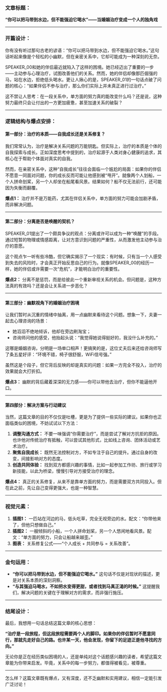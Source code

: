 ### 文章标题：  
**“你可以把马带到水边，但不能强迫它喝水”——当婚姻治疗变成一个人的独角戏**

---

### 开篇设计：  
你有没有听过那句古老的谚语：“你可以把马带到水边，但不能强迫它喝水。”这句话听起来像是个轻松的小幽默，但在亲密关系中，它却可能成为一种深刻的无奈。  

SPEAKER_00和她的伴侣最近就陷入了这样的困境。她已经迈出了重要的一步——主动参与心理治疗，试图改善他们的关系。然而，她的伴侣却像那匹倔强的马，站在水边，拒绝低头喝水。更让人揪心的是，SPEAKER_01的一句话点破了问题的核心：“如果伴侣不参与治疗，那么你们实际上并未真正进行过治疗。”  

这不禁让人思考：在一段关系中，单方面的努力真的能改变什么吗？还是说，这种努力最终只会让付出的一方更加疲惫，甚至加速关系的破裂？

---

### 逻辑结构与爆点安排：  

#### **第一部分：治疗的本质——自我成长还是关系修复？**  
我们常常认为，治疗是解决关系问题的万能钥匙。但实际上，治疗的本质是个体的自我探索与成长。正如深度思考中提到的，治疗起源于人类对身心健康的追求，其核心在于帮助个体面对真实的自我。  

然而，在亲密关系中，这种“自我成长”往往会面临一个尴尬的局面：如果你的伴侣不愿意一同面对问题，你的成长反而可能让他感到被“甩开”。就像两个人划船，一个人拼命划桨，另一个人却坐在船尾看风景。结果如何？船不仅无法前行，还可能因为失衡而翻覆。  

**爆点1：** 治疗并不是万能药，尤其在伴侣关系中，单方面的努力可能会加剧矛盾，而非解决问题。

---

#### **第二部分：分离是否是唤醒的契机？**  
SPEAKER_01提出了一个颇具争议的观点：分离或许可以成为一种“唤醒”的手段。通过短暂的物理或情感距离，让对方意识到问题的严重性，从而激发他主动参与治疗的意愿。  

这个观点乍一听有些冷酷，但它确实揭示了一个现实：有时候，只有当一个人感受到失去的风险时，才会真正开始反思自己的行为。就像SPEAKER_00的经历一样，她的伴侣或许需要一次“危机”，才能明白治疗的重要性。  

**爆点2：** 分离不是惩罚，而是给彼此一个重新审视关系的机会。但问题是，这种方法真的有效吗？还是会让关系进一步恶化？

---

#### **第三部分：幽默视角下的婚姻治疗困境**  
让我们暂时从沉重的情绪中抽离，用一点幽默来看待这个问题。想象一下，夫妻一起去心理咨询的场景：  

- 她滔滔不绝地倾诉，他却在旁边刷淘宝；  
- 咨询师问他的感受，他抬起头说：“我觉得她说得挺好的，我没什么补充的。”  

这哪是婚姻咨询，分明是一场单口相声！更搞笑的是，这位丈夫后来还给咨询师写了条五星好评：“环境不错，椅子很舒服，WiFi信号强。”  

虽然这是个段子，但它背后反映的却是真实的问题：如果一方完全不投入，治疗的效果就会大打折扣。  

**爆点3：** 幽默的背后藏着深深的无力感——你可以带他去治疗，但你不能逼他开口。

---

#### **第四部分：解决方案与行动建议**  
当然，这篇文章的目的不仅仅是吐槽，更是为了提供一些实际的建议。如果你也正面临类似的困境，不妨试试以下方法：  

1. **调整沟通方式：** 不要一味强调“你需要治疗”，而是尝试了解对方抗拒的原因。也许他对传统治疗有抵触，可以尝试其他形式，比如线上咨询、团体活动或艺术治疗。  
2. **聚焦自我成长：** 既然无法控制对方，不如专注于自己的提升。通过自身的改变，间接影响对方的态度。  
3. **创造共同体验：** 找到双方都感兴趣的事情，比如一起参加工作坊、旅行或学习新技能，以此为桥梁，慢慢引导对方接受治疗的理念。  

**爆点4：** 真正的关系修复，从来不是靠单方面的努力，而是需要双方共同投入。但在此之前，先让自己变得更强大，也是一种智慧。

---

### 视觉元素：  
1. **插图1：** 一匹站在河边的马，低头吃草，完全无视旁边的水。配文：“你带他来了，但他只想做自己。”  
2. **插图2：** 一艘倾斜的小船，一个人拼命划桨，另一个人悠闲地看风景。配文：“单方面的努力，只会让船越来越歪。”  
3. **图表：** 关系修复公式——“个人成长 + 共同参与 = 关系改善”。  

---

### 金句运用：  
- **“你可以把马带到水边，但不能强迫它喝水。”** 这句话不仅是对现状的描述，更是对关系本质的深刻洞察。  
- **“与其强迫马喝水，不如把水变得更甜，或者找到马真正渴的时候。”** 这提醒我们，解决问题的关键在于理解对方的需求，而非强行施压。  

---

### 结尾设计：  
最后，我想用一句话总结这篇文章的核心思想：  

**“治疗是一段旅程，但这段旅程需要两个人的脚印。如果你的伴侣暂时不愿意同行，那就先走好自己的路。也许某一天，他会发现，你留下的足迹正是他寻找的方向。”**  

无论你是正在经历类似困境的人，还是单纯对这个话题感兴趣的读者，希望这篇文章能为你带来启发。毕竟，关系中的每一步努力，都值得被看见，被尊重。  

--- 

怎么样？这篇文章既有爆点，又有深度，还不乏幽默和实用建议，相信一定能引发广泛讨论！